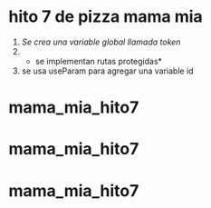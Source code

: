 # hito 7 de pizza mama mia

1. *Se crea una variable global llamada token*
2. * se implementan rutas protegidas*
3. se usa useParam para agregar una variable id

# mama_mia_hito7
# mama_mia_hito7
# mama_mia_hito7
